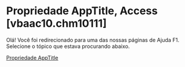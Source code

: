 
# Propriedade AppTitle, Access [vbaac10.chm10111]

Olá! Você foi redirecionado para uma das nossas páginas de Ajuda F1. Selecione o tópico que estava procurando abaixo.

[Propriedade AppTitle](http://msdn.microsoft.com/library/a505f465-7813-6677-dd80-21a757c9d422%28Office.15%29.aspx)

